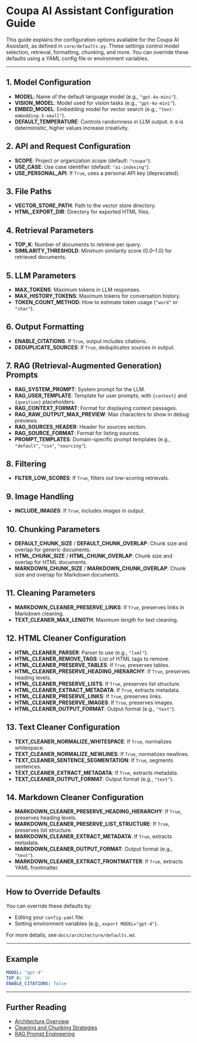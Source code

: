 # Coupa AI Assistant Configuration Guide

This guide explains the configuration options available for the Coupa AI Assistant, as defined in `core/defaults.py`. These settings control model selection, retrieval, formatting, chunking, and more. You can override these defaults using a YAML config file or environment variables.

---

## 1. Model Configuration

- **MODEL**: Name of the default language model (e.g., `"gpt-4o-mini"`).
- **VISION_MODEL**: Model used for vision tasks (e.g., `"gpt-4o-mini"`).
- **EMBED_MODEL**: Embedding model for vector search (e.g., `"text-embedding-3-small"`).
- **DEFAULT_TEMPERATURE**: Controls randomness in LLM output. `0.0` is deterministic, higher values increase creativity.

## 2. API and Request Configuration

- **SCOPE**: Project or organization scope (default: `"coupa"`).
- **USE_CASE**: Use case identifier (default: `"ai-indexing"`).
- **USE_PERSONAL_API**: If `True`, uses a personal API key (deprecated).

## 3. File Paths

- **VECTOR_STORE_PATH**: Path to the vector store directory.
- **HTML_EXPORT_DIR**: Directory for exported HTML files.

## 4. Retrieval Parameters

- **TOP_K**: Number of documents to retrieve per query.
- **SIMILARITY_THRESHOLD**: Minimum similarity score (0.0–1.0) for retrieved documents.

## 5. LLM Parameters

- **MAX_TOKENS**: Maximum tokens in LLM responses.
- **MAX_HISTORY_TOKENS**: Maximum tokens for conversation history.
- **TOKEN_COUNT_METHOD**: How to estimate token usage (`"word"` or `"char"`).

## 6. Output Formatting

- **ENABLE_CITATIONS**: If `True`, output includes citations.
- **DEDUPLICATE_SOURCES**: If `True`, deduplicates sources in output.

## 7. RAG (Retrieval-Augmented Generation) Prompts

- **RAG_SYSTEM_PROMPT**: System prompt for the LLM.
- **RAG_USER_TEMPLATE**: Template for user prompts, with `{context}` and `{question}` placeholders.
- **RAG_CONTEXT_FORMAT**: Format for displaying context passages.
- **RAG_RAW_OUTPUT_MAX_PREVIEW**: Max characters to show in debug previews.
- **RAG_SOURCES_HEADER**: Header for sources section.
- **RAG_SOURCE_FORMAT**: Format for listing sources.
- **PROMPT_TEMPLATES**: Domain-specific prompt templates (e.g., `"default"`, `"cso"`, `"sourcing"`).

## 8. Filtering

- **FILTER_LOW_SCORES**: If `True`, filters out low-scoring retrievals.

## 9. Image Handling

- **INCLUDE_IMAGES**: If `True`, includes images in output.

## 10. Chunking Parameters

- **DEFAULT_CHUNK_SIZE** / **DEFAULT_CHUNK_OVERLAP**: Chunk size and overlap for generic documents.
- **HTML_CHUNK_SIZE** / **HTML_CHUNK_OVERLAP**: Chunk size and overlap for HTML documents.
- **MARKDOWN_CHUNK_SIZE** / **MARKDOWN_CHUNK_OVERLAP**: Chunk size and overlap for Markdown documents.

## 11. Cleaning Parameters

- **MARKDOWN_CLEANER_PRESERVE_LINKS**: If `True`, preserves links in Markdown cleaning.
- **TEXT_CLEANER_MAX_LENGTH**: Maximum length for text cleaning.

## 12. HTML Cleaner Configuration

- **HTML_CLEANER_PARSER**: Parser to use (e.g., `"lxml"`).
- **HTML_CLEANER_REMOVE_TAGS**: List of HTML tags to remove.
- **HTML_CLEANER_PRESERVE_TABLES**: If `True`, preserves tables.
- **HTML_CLEANER_PRESERVE_HEADING_HIERARCHY**: If `True`, preserves heading levels.
- **HTML_CLEANER_PRESERVE_LISTS**: If `True`, preserves list structure.
- **HTML_CLEANER_EXTRACT_METADATA**: If `True`, extracts metadata.
- **HTML_CLEANER_PRESERVE_LINKS**: If `True`, preserves links.
- **HTML_CLEANER_PRESERVE_IMAGES**: If `True`, preserves images.
- **HTML_CLEANER_OUTPUT_FORMAT**: Output format (e.g., `"text"`).

## 13. Text Cleaner Configuration

- **TEXT_CLEANER_NORMALIZE_WHITESPACE**: If `True`, normalizes whitespace.
- **TEXT_CLEANER_NORMALIZE_NEWLINES**: If `True`, normalizes newlines.
- **TEXT_CLEANER_SENTENCE_SEGMENTATION**: If `True`, segments sentences.
- **TEXT_CLEANER_EXTRACT_METADATA**: If `True`, extracts metadata.
- **TEXT_CLEANER_OUTPUT_FORMAT**: Output format (e.g., `"text"`).

## 14. Markdown Cleaner Configuration

- **MARKDOWN_CLEANER_PRESERVE_HEADING_HIERARCHY**: If `True`, preserves heading levels.
- **MARKDOWN_CLEANER_PRESERVE_LIST_STRUCTURE**: If `True`, preserves list structure.
- **MARKDOWN_CLEANER_EXTRACT_METADATA**: If `True`, extracts metadata.
- **MARKDOWN_CLEANER_OUTPUT_FORMAT**: Output format (e.g., `"text"`).
- **MARKDOWN_CLEANER_EXTRACT_FRONTMATTER**: If `True`, extracts YAML frontmatter.

---

## How to Override Defaults

You can override these defaults by:
- Editing your `config.yaml` file.
- Setting environment variables (e.g., `export MODEL="gpt-4"`).

For more details, see `docs/architecture/defaults.md`.

---

## Example

```yaml
MODEL: "gpt-4"
TOP_K: 10
ENABLE_CITATIONS: false
```

---

## Further Reading

- [Architecture Overview](../architecture/defaults.md)
- [Cleaning and Chunking Strategies](../architecture/cleaning.md)
- [RAG Prompt Engineering](../architecture/rag.md)